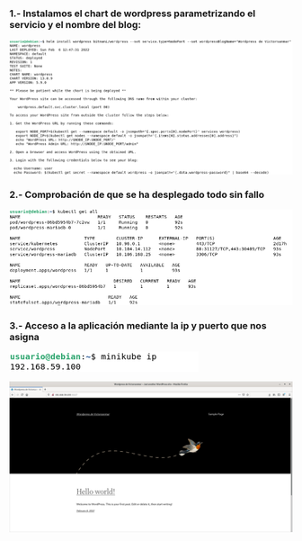 ### 1.- Instalamos el chart de wordpress parametrizando el servicio y el nombre del blog:

![practica](https://github.com/victorsanmar/helm/blob/main/imagenes/install.png)

### 2.- Comprobación de que se ha desplegado todo sin fallo

![practica](https://github.com/victorsanmar/helm/blob/main/imagenes/all.png)

### 3.- Acceso a la aplicación mediante la ip y puerto que nos asigna

![practica](https://github.com/victorsanmar/helm/blob/main/imagenes/ip.png)

![practica](https://github.com/victorsanmar/helm/blob/main/imagenes/wordpress.png)
